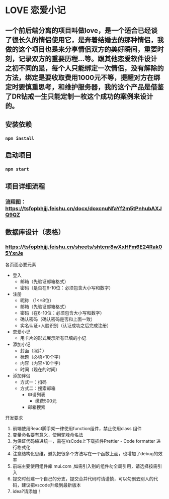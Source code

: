 # LOVE 恋爱小记

## 一个前后端分离的项目叫做love，是一个适合已经谈了很长久的情侣使用它，是奔着结婚去的那种情侣，我做的这个项目也是来分享情侣双方的美好瞬间，重要时刻，记录双方的重要历程…等。跟其他恋爱软件设计之初不同的是，每个人只能绑定一次情侣，没有解除的方法，绑定是要收取费用1000元不等，提醒对方在绑定时要慎重思考，和维护服务器，我的这个产品是借鉴了DR钻戒一生只能定制一枚这个成功的案例来设计的。 


## 安装依赖
### ```npm install```

## 启动项目
### ```npm start```




## 项目详细流程
### 流程图：https://tsfopbhjjj.feishu.cn/docx/doxcnuNfaYf2m5tPnhubAXJQ9QZ

## 数据库设计（表格）
### https://tsfopbhjjj.feishu.cn/sheets/shtcnr8wXxHFm6E24Rak05YxrJe



各页面必要元素
- 登入
  - 邮箱（先验证邮箱格式）
  - 密码（是否在6-10位：必须包含大小写和数字）
- 注册
  - 昵称 （1<=8位）
  - 邮箱（先验证邮箱格式）
  - 密码（在6-10位：必须包含大小写和数字）
  - 确认密码（确认密码是否和上面一致）
  - 实名认证+人脸识别（认证成功之后完成注册）
- 恋爱小记
  - 用卡片的形式展示所有已填的小记
- 添加小记
  - 封面（照片）
  - 标题（必填>10个字）
  - 内容（内容>10个字）
  - 时间（现在的时间）
- 添加伴侣
  - 方式一：扫码
  - 方式二：搜索邮箱
    - 申请列表
      - 缴费500元
    - 邮箱搜索


开发要求
1. 前端使用React脚手架一律使用function组件，禁止使用class 组件
2. 变量命名要有意义，使用驼峰命名法
3. 为保证代码缩进统一，需在VsCode上下载插件Prettier - Code formatter 进行格式化
4. 注意结构化思维，避免把很多个方法写在一个函数上面，也增加了debug的效率
5. 前端主要使用组件库 mui.com ,如需引入别的组件勿全局引用，请选择按需引入
6. 提交时创建一个自己的分支，提交合并代码时请谨慎，可以勿删去别人的代码，建议把vscode升级到最新版本
7. idea?请添加！
